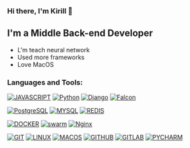### Hi there, I'm Kirill 👋

## I'm a Middle Back-end Developer
- L'm teach neural network 
- Used more frameworks 
- Love MacOS

### Languages and Tools:

<!--[![HTML5](https://img.shields.io/badge/HTML5-grey.svg?style=for-the-badge&logo=HTML5)](#)-->
<!--[![CSS3](https://img.shields.io/badge/CSS3-grey.svg?style=for-the-badge&logo=CSS3)](#)-->
[![JAVASCRIPT](https://img.shields.io/badge/-JavaScript-grey?style=for-the-badge&logo=JavaScript&logoColor=E9D54D)](#)
[![Python](https://img.shields.io/badge/-Python-grey?style=for-the-badge&logo=Python)](#)
[![Django](https://img.shields.io/badge/-Django-grey?style=for-the-badge&logo=Django)](#)
[![Falcon](https://img.shields.io/badge/-Falcon-grey.svg?style=for-the-badge&logo=Falcon)](#)
<!--[![Flask](https://img.shields.io/badge/-Flask-grey.svg?style=for-the-badge&logo=Flask)](#)-->

[![PostgreSQL](https://img.shields.io/badge/-PostgreSQL-grey?style=for-the-badge&logo=PostgreSQL&logoColor=6296CC)](#)
[![MYSQL](https://img.shields.io/badge/-MongoDB-grey.svg?style=for-the-badge&logo=mysql)](#)
[![REDIS](https://img.shields.io/badge/-Redis-grey.svg?style=for-the-badge&logo=REDIS)](#)

[![DOCKER](https://img.shields.io/badge/-Docker-grey?style=for-the-badge&logo=Docker)](#)
[![swarm](https://img.shields.io/badge/-kubernetes-grey?style=for-the-badge&logo=swarm)](#)
[![Nginx](https://img.shields.io/badge/-Nginx-grey.svg?style=for-the-badge&logo=Nginx)](#)

[![GIT](https://img.shields.io/badge/-Git-grey.svg?style=for-the-badge&logo=Git)](#)
[![LINUX](https://img.shields.io/badge/-Linux-grey.svg?style=for-the-badge&logo=Linux)](#)
[![MACOS](https://img.shields.io/badge/MacOS-grey.svg?style=for-the-badge&logo=Macos)](#)
[![GITHUB](https://img.shields.io/badge/-Github-grey.svg?style=for-the-badge&logo=Github)](#)
[![GITLAB](https://img.shields.io/badge/-Gitlab-grey.svg?style=for-the-badge&logo=Gitlab)](#)
[![PYCHARM](https://img.shields.io/badge/VSCode-grey.svg?style=for-the-badge&logo=pycharm)](#)

